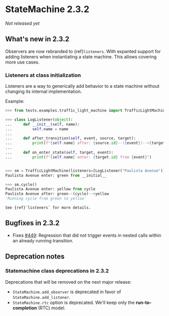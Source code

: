 # StateMachine 2.3.2

*Not released yet*

## What's new in 2.3.2

Observers are now rebranded to {ref}`listeners`. With expanted support for adding listeners when
instantiating a state machine. This allows covering more use cases.

### Listeners at class initialization

Listeners are a way to generically add behavior to a state machine without changing its internal implementation.

Example:

```py
>>> from tests.examples.traffic_light_machine import TrafficLightMachine

>>> class LogListener(object):
...     def __init__(self, name):
...         self.name = name
...
...     def after_transition(self, event, source, target):
...         print(f"{self.name} after: {source.id}--({event})-->{target.id}")
...
...     def on_enter_state(self, target, event):
...         print(f"{self.name} enter: {target.id} from {event}")


>>> sm = TrafficLightMachine(listeners=[LogListener("Paulista Avenue")])
Paulista Avenue enter: green from __initial__

>>> sm.cycle()
Paulista Avenue enter: yellow from cycle
Paulista Avenue after: green--(cycle)-->yellow
'Running cycle from green to yellow'

```

```{seealso}
See {ref}`listeners` for more details.
```

## Bugfixes in 2.3.2

- Fixes [#449](https://github.com/fgmacedo/python-statemachine/issues/449): Regression that did not trigger events
  in nested calls within an already running transition.


## Deprecation notes

### Statemachine class deprecations in 2.3.2

Deprecations that will be removed on the next major release:

- `StateMachine.add_observer` is deprecated in favor of `StateMachine.add_listener`.
- `StateMachine.rtc` option is deprecated. We'll keep only the **run-to-completion** (RTC) model.
